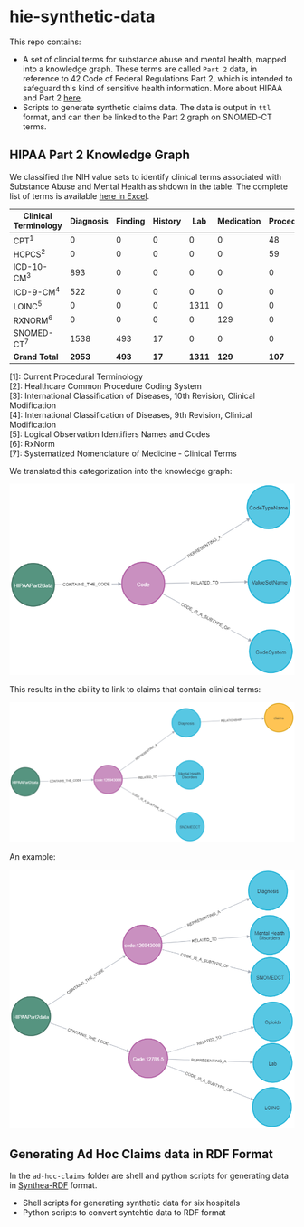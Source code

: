 # hie-synthetic-data
This repo contains:
- A set of clincial terms for substance abuse and mental health, mapped into a knowledge graph. These terms are called `Part 2` data, in reference to 42 Code of Federal Regulations Part 2, which is intended to safeguard this kind of sensitive health information. More about HIPAA and Part 2 [here](https://www.hhs.gov/hipaa/for-professionals/special-topics/hipaa-part-2/index.html).
- Scripts to generate synthetic claims data. The data is output in `ttl` format, and can then be linked to the Part 2 graph on SNOMED-CT terms.

## HIPAA Part 2 Knowledge Graph
We classified the NIH value sets to identify clinical terms associated with Substance Abuse and Mental Health as shdown in the table. The complete list of terms is available [here in Excel](https://github.com/Ebiquity/hie-synthetic-data/raw/refs/heads/main/HIPAA%20PART2%20NIH%20CODE%20SET.xlsx).


| **Clinical Terminology** | **Diagnosis** | **Finding** | **History** | **Lab** | **Medication** | **Procedure** | **Total** |
|--------------------------|---------------|-------------|-------------|---------|----------------|---------------|-----------|
| CPT<sup>1</sup>                   | 0             | 0           | 0           | 0       | 0              | 48            | 48        |
| HCPCS<sup>2</sup>                 | 0             | 0           | 0           | 0       | 0              | 59            | 59        |
| ICD-10-CM<sup>3</sup>            | 893           | 0           | 0           | 0       | 0              | 0             | 893       |
| ICD-9-CM<sup>4</sup>              | 522           | 0           | 0           | 0       | 0              | 0             | 522       |
| LOINC<sup>5</sup>                 | 0             | 0           | 0           | 1311    | 0              | 0             | 1311      |
| RXNORM<sup>6</sup>                | 0             | 0           | 0           | 0       | 129            | 0             | 129       |
| SNOMED-CT<sup>7</sup>            | 1538          | 493         | 17          | 0       | 0              | 0             | 2048      |
| **Grand Total**           | **2953**      | **493**     | **17**      | **1311**| **129**        | **107**       | **5010**  |

[1]: Current Procedural Terminology  
[2]: Healthcare Common Procedure Coding System  
[3]: International Classification of Diseases, 10th Revision, Clinical Modification  
[4]: International Classification of Diseases, 9th Revision, Clinical Modification  
[5]: Logical Observation Identifiers Names and Codes  
[6]: RxNorm  
[7]: Systematized Nomenclature of Medicine - Clinical Terms

We translated this categorization into the knowledge graph:

![Knowledge Graph](./images/graph2.png)

This results in the ability to link to claims that contain clinical terms:

![Knowledge Graph Linked to Claims](./images/graph1.png)

An example:

![Knowledge Graph Example](./images/graph3.png)

## Generating Ad Hoc Claims data in RDF Format
In the `ad-hoc-claims` folder are shell and python scripts for generating data in [Synthea-RDF](https://github.com/leroykim/synthea-rdf/tree/main) format. 
- Shell scripts for generating synthetic data for six hospitals
- Python scripts to convert syntehtic data to RDF format
